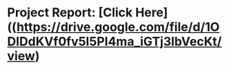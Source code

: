 
# Project Report: [Click Here]((https://drive.google.com/file/d/1ODIDdKVf0fv5I5PI4ma_iGTj3lbVecKt/view)
